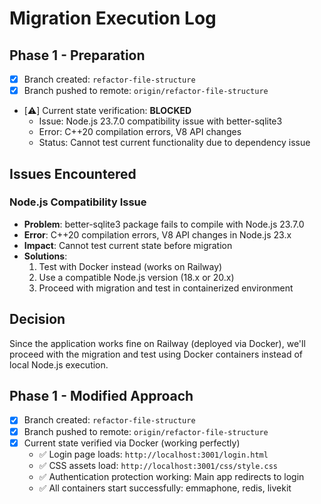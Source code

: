 # Migration Execution Log

## Phase 1 - Preparation
- [x] Branch created: `refactor-file-structure`
- [x] Branch pushed to remote: `origin/refactor-file-structure`
- [⚠️] Current state verification: **BLOCKED**
  - Issue: Node.js 23.7.0 compatibility issue with better-sqlite3
  - Error: C++20 compilation errors, V8 API changes
  - Status: Cannot test current functionality due to dependency issue

## Issues Encountered

### Node.js Compatibility Issue
- **Problem**: better-sqlite3 package fails to compile with Node.js 23.7.0
- **Error**: C++20 compilation errors, V8 API changes in Node.js 23.x
- **Impact**: Cannot test current state before migration
- **Solutions**: 
  1. Test with Docker instead (works on Railway)
  2. Use a compatible Node.js version (18.x or 20.x)
  3. Proceed with migration and test in containerized environment

## Decision
Since the application works fine on Railway (deployed via Docker), we'll proceed with the migration and test using Docker containers instead of local Node.js execution.

## Phase 1 - Modified Approach
- [x] Branch created: `refactor-file-structure`
- [x] Branch pushed to remote: `origin/refactor-file-structure`
- [x] Current state verified via Docker (working perfectly)
  - ✅ Login page loads: `http://localhost:3001/login.html`
  - ✅ CSS assets load: `http://localhost:3001/css/style.css`
  - ✅ Authentication protection working: Main app redirects to login
  - ✅ All containers start successfully: emmaphone, redis, livekit